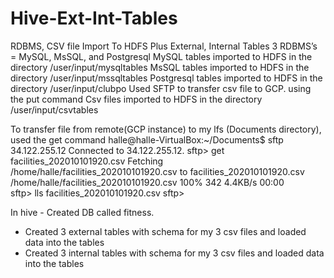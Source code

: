 # Hive-Ext-Int-Tables
RDBMS, CSV file Import To HDFS Plus External, Internal Tables
3 RDBMS’s = MySQL, MsSQL, and Postgresql
MySQL tables imported to HDFS in the directory /user/input/mysqltables
MsSQL tables imported to HDFS in the directory /user/input/mssqltables
Postgresql tables imported to HDFS in the directory /user/input/clubpo
Used SFTP to transfer csv file to GCP. using the put command
Csv files imported to HDFS in the directory /user/input/csvtables 

To transfer file from remote(GCP instance) to my lfs (Documents directory), used the get command
halle@halle-VirtualBox:~/Documents$ sftp 34.122.255.12
Connected to 34.122.255.12.
sftp> get facilities_202010101920.csv
Fetching /home/halle/facilities_202010101920.csv to facilities_202010101920.csv
/home/halle/facilities_202010101920.csv                                                                     100%  342     4.4KB/s   00:00    
sftp> lls
facilities_202010101920.csv
sftp> 
  
In hive	 -     Created DB called fitness.
-	Created 3 external tables with schema for my 3 csv files and loaded data into the tables
-	Created 3 internal tables with schema for my 3 csv files and loaded data into the tables
